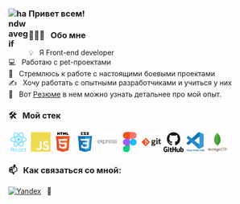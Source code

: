 ### <img alt="handwavegif" src="https://user-images.githubusercontent.com/39513876/112366216-8cfe7400-8cfe-11eb-8116-7d3dbae20e97.gif" width='40' align="left"/> Привет всем!

### 👨🏻‍💻 &nbsp; Обо мне

💡 &nbsp; Я Front-end developer \
💻 &nbsp; Работаю с pet-проектами \
🌱 &nbsp; Стремлюсь к работе с настоящими боевыми проектами \
✍️ &nbsp; Хочу работать с опытными разработчиками и учиться у них \
📄 &nbsp; Вот [Резюме](https://rabota.by/resume/5443da3dff0b32c0920039ed1f4f4d464b306e) в нем можно узнать детальнее про мой опыт.


### 🛠 &nbsp; Мой стек

<div>
<img alt="React" src="https://github.com/devicons/devicon/blob/master/icons/react/react-original-wordmark.svg" width='40'/> 
<img alt="JavaScript" src="https://github.com/devicons/devicon/blob/master/icons/javascript/javascript-plain.svg" width='40'/> 
<img alt="HTML" src="https://github.com/devicons/devicon/blob/master/icons/html5/html5-original-wordmark.svg" width='40'/> 
<img alt="CSS3" src="https://github.com/devicons/devicon/blob/master/icons/css3/css3-original-wordmark.svg" width='40'/> 
<img alt="ExpressJs" src="https://github.com/devicons/devicon/blob/master/icons/express/express-original-wordmark.svg" width='40'/> 
<img alt="Figma" src="https://github.com/devicons/devicon/blob/master/icons/figma/figma-original.svg" width='40'/> 
<img alt="Git" src="https://github.com/devicons/devicon/blob/master/icons/git/git-original-wordmark.svg" width='40'/> 
<img alt="GitHub" src="https://github.com/devicons/devicon/blob/master/icons/github/github-original-wordmark.svg" width='40'/> 
<img alt="Visual Studio Code" src="https://github.com/devicons/devicon/blob/master/icons/vscode/vscode-original-wordmark.svg" width='40'/> 
<img alt="MongoDB" src="https://github.com/devicons/devicon/blob/master/icons/mongodb/mongodb-original-wordmark.svg" width='40'/>
</div>

### 📫 &nbsp; Как связаться со мной:

<a href="Andrei19972910@yandex.by"><img alt="Yandex" src="https://avatars.mds.yandex.net/get-yablogs/28577/file_1453977993509/orig" width='40'/></a> &nbsp;
👋

<!--
**Andrei199729/Andrei199729** is a ✨ _special_ ✨ repository because its `README.md` (this file) appears on your GitHub profile.

Here are some ideas to get you started:

- 🔭 I’m currently working on ...
- 🌱 I’m currently learning ...
- 👯 I’m looking to collaborate on ...
- 🤔 I’m looking for help with ...
- 💬 Ask me about ...
- 📫 How to reach me: ...
- 😄 Pronouns: ...
- ⚡ Fun fact: ...
-->

